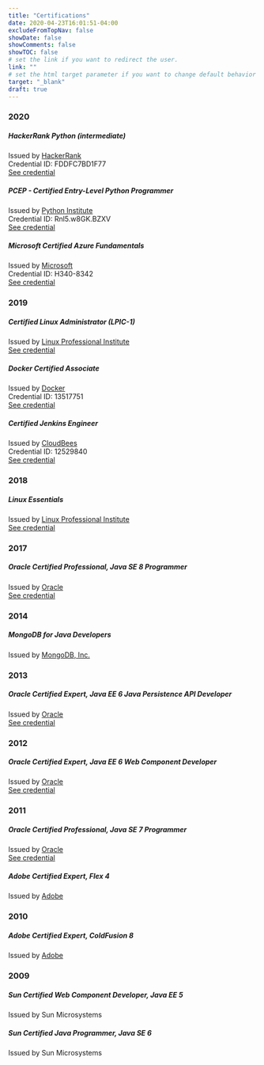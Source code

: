 ```yaml
---
title: "Certifications"
date: 2020-04-23T16:01:51-04:00
excludeFromTopNav: false
showDate: false
showComments: false
showTOC: false
# set the link if you want to redirect the user.
link: ""
# set the html target parameter if you want to change default behavior
target: "_blank"
draft: true
---
```


### 2020
##### HackerRank Python (intermediate)
Issued by [HackerRank](https://www.hackerrank.com/)\
Credential ID: FDDFC7BD1F77\
[See credential](https://www.hackerrank.com/certificates/fddfc7bd1f77)

##### PCEP - Certified Entry-Level Python Programmer
Issued by [Python Institute](https://pythoninstitute.org/)\
Credential ID: Rnl5.w8GK.BZXV\
[See credential](https://www.youracclaim.com/badges/5a5e2f7f-764a-4d09-8312-d041488ab879/public_url)

##### Microsoft Certified Azure Fundamentals
Issued by [Microsoft](https://www.microsoft.com/en-us/)\
Credential ID: H340-8342\
[See credential](https://www.youracclaim.com/badges/de5c5137-d1c8-4ce0-82e6-282d39948828/public_url)

### 2019
##### Certified Linux Administrator (LPIC-1)
Issued by [Linux Professional Institute](https://www.lpi.org/)\
[See credential](https://kiroule.netlify.app/img/content/page/certifications/lpi-lpic-1-igor-baiborodine.pdf)

##### Docker Certified Associate
Issued by [Docker](https://www.docker.com/)\
Credential ID: 13517751\
[See credential](https://credentials.docker.com/efc0806a-b47a-488e-955b-43695a823864)

##### Certified Jenkins Engineer 
Issued by [CloudBees](https://www.cloudbees.com/)\
Credential ID: 12529840\
[See credential](https://certificates.cloudbees.com/q3fekf6i)

### 2018
##### Linux Essentials
Issued by [Linux Professional Institute](https://www.lpi.org/)\
[See credential](https://kiroule.netlify.app/img/content/page/certifications/lpi-linux-essentials-igor-baiborodine.pdf)

### 2017
##### Oracle Certified Professional, Java SE 8 Programmer
Issued by [Oracle](https://www.oracle.com/index.html)\
[See credential](https://www.youracclaim.com/badges/e718c98c-ca27-4066-bff4-33abd017fa92)

### 2014
##### MongoDB for Java Developers
Issued by [MongoDB, Inc.](https://www.mongodb.com/)

### 2013
##### Oracle Certified Expert, Java EE 6 Java Persistence API Developer
Issued by [Oracle](https://www.oracle.com/index.html)\
[See credential](https://www.youracclaim.com/badges/73103db0-832a-4a31-92fd-ab4e798be8f6?lipi=urn%3Ali%3Apage%3Ad_flagship3_profile_view_base%3B5Vw2LnNrRUC5emqSqB%2FRSQ%3D%3D)

### 2012
##### Oracle Certified Expert, Java EE 6 Web Component Developer
Issued by [Oracle](https://www.oracle.com/index.html)\
[See credential](https://www.youracclaim.com/badges/14059ff1-8e09-4d9e-b6f2-50c7380bc16a?lipi=urn%3Ali%3Apage%3Ad_flagship3_profile_view_base%3B5Vw2LnNrRUC5emqSqB%2FRSQ%3D%3D)

### 2011
##### Oracle Certified Professional, Java SE 7 Programmer
Issued by [Oracle](https://www.oracle.com/index.html)\
[See credential](https://www.youracclaim.com/badges/895ecd4f-91a5-4f1e-a0f0-542e5fe106cf?lipi=urn%3Ali%3Apage%3Ad_flagship3_profile_view_base%3B5Vw2LnNrRUC5emqSqB%2FRSQ%3D%3D)

##### Adobe Certified Expert, Flex 4                                                                
Issued by [Adobe](https://www.adobe.com/)

### 2010
##### Adobe Certified Expert, ColdFusion 8                                                     
Issued by [Adobe](https://www.adobe.com/)

### 2009
##### Sun Certified Web Component Developer, Java EE 5                              
Issued by Sun Microsystems

##### Sun Certified Java Programmer, Java SE 6                                              
Issued by Sun Microsystems
